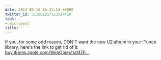 ```yaml
---
date: 2014-09-15 15:43:53 +0000
twitter_id: 511601317723537410
tags:
- micropost
title: ''
---
```


If you, for some odd reason, DON'T want the new U2 album in your iTunes library, here's the link to get rid of it: [buy.itunes.apple.com/WebObjects/MZF…](https://buy.itunes.apple.com/WebObjects/MZFinance.woa/wa/offerOptOut)
